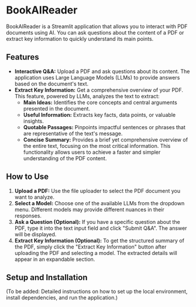 # BookAIReader

BookAIReader is a Streamlit application that allows you to interact with PDF documents using AI. You can ask questions about the content of a PDF or extract key information to quickly understand its main points.

## Features

-   **Interactive Q&A:** Upload a PDF and ask questions about its content. The application uses Large Language Models (LLMs) to provide answers based on the document's text.
-   **Extract Key Information:** Get a comprehensive overview of your PDF. This feature, powered by LLMs, analyzes the text to extract:
    -   **Main Ideas:** Identifies the core concepts and central arguments presented in the document.
    -   **Useful Information:** Extracts key facts, data points, or valuable insights.
    -   **Quotable Passages:** Pinpoints impactful sentences or phrases that are representative of the text's message.
    -   **Concise Summary:** Provides a brief yet comprehensive overview of the entire text, focusing on the most critical information.
    This functionality allows users to achieve a faster and simpler understanding of the PDF content.

## How to Use

1.  **Upload a PDF:** Use the file uploader to select the PDF document you want to analyze.
2.  **Select a Model:** Choose one of the available LLMs from the dropdown menu. Different models may provide different nuances in their responses.
3.  **Ask a Question (Optional):** If you have a specific question about the PDF, type it into the text input field and click "Submit Q&A". The answer will be displayed.
4.  **Extract Key Information (Optional):** To get the structured summary of the PDF, simply click the "Extract Key Information" button after uploading the PDF and selecting a model. The extracted details will appear in an expandable section.

## Setup and Installation

(To be added: Detailed instructions on how to set up the local environment, install dependencies, and run the application.)